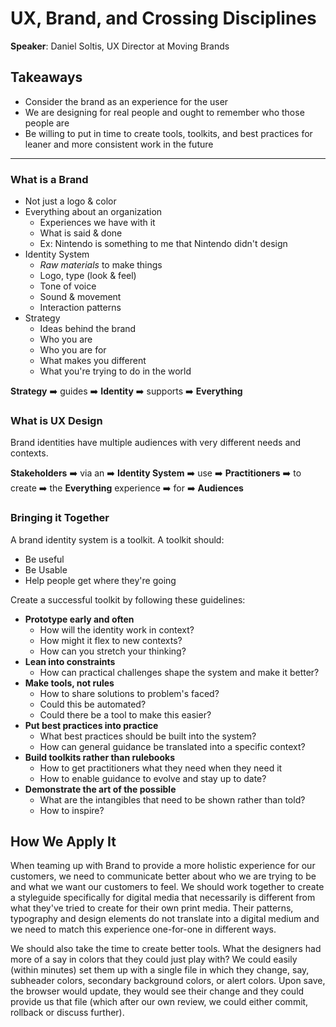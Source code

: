 # UX, Brand, and Crossing Disciplines

__Speaker__: Daniel Soltis, UX Director at Moving Brands

## Takeaways

- Consider the brand as an experience for the user
- We are designing for real people and ought to remember who those people are
- Be willing to put in time to create tools, toolkits, and best practices for leaner and more consistent work in the future

---

### What is a Brand

- Not just a logo & color
- Everything about an organization
  - Experiences we have with it
  - What is said & done
  - Ex: Nintendo is something to me that Nintendo didn't design
- Identity System
  - _Raw materials_ to make things
  - Logo, type (look & feel)
  - Tone of voice
  - Sound & movement
  - Interaction patterns
- Strategy
  - Ideas behind the brand
  - Who you are
  - Who you are for
  - What makes you different
  - What you're trying to do in the world

__Strategy__ :arrow_right: guides :arrow_right: __Identity__ :arrow_right: supports :arrow_right: __Everything__

### What is UX Design

Brand identities have multiple audiences with very different needs and contexts.

__Stakeholders__ :arrow_right: via an :arrow_right: __Identity System__ :arrow_right: use :arrow_right: __Practitioners__ :arrow_right: to create :arrow_right: the __Everything__ experience :arrow_right: for :arrow_right: __Audiences__

### Bringing it Together

A brand identity system is a toolkit. A toolkit should:

- Be useful
- Be Usable
- Help people get where they're going

Create a successful toolkit by following these guidelines:

- __Prototype early and often__
  - How will the identity work in context?
  - How might it flex to new contexts?
  - How can you stretch your thinking?
- __Lean into constraints__
  - How can practical challenges shape the system and make it better?
- __Make tools, not rules__
  - How to share solutions to problem's faced?
  - Could this be automated?
  - Could there be a tool to make this easier?
- __Put best practices into practice__
  - What best practices should be built into the system?
  - How can general guidance be translated into a specific context?
- __Build toolkits rather than rulebooks__
  - How to get practitioners what they need when they need it
  - How to enable guidance to evolve and stay up to date?
- __Demonstrate the art of the possible__
  - What are the intangibles that need to be shown rather than told?
  - How to inspire?

## How We Apply It

When teaming up with Brand to provide a more holistic experience for our customers, we need to communicate better about who we are trying to be and what we want our customers to feel. We should work together to create a styleguide specifically for digital media that necessarily is different from what they've tried to create for their own print media. Their patterns, typography and design elements do not translate into a digital medium and we need to match this experience one-for-one in different ways.

We should also take the time to create better tools. What the designers had more of a say in colors that they could just play with? We could easily (within minutes) set them up with a single file in which they change, say, subheader colors, secondary background colors, or alert colors. Upon save, the browser would update, they would see their change and they could provide us that file (which after our own review, we could either commit, rollback or discuss further).